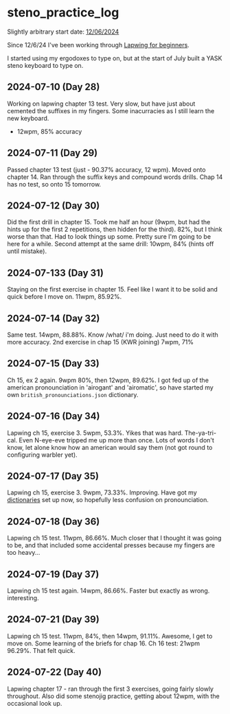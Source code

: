# steno_practice_log

Slightly arbitrary start date: [12/06/2024](http://howmanydayssince.net/06/12/2024)

Since 12/6/24 I've been working through [Lapwing for beginners](https://lapwing.aerick.ca).

I started using my ergodoxes to type on, but at the start of July built a YASK steno keyboard to type on.

## 2024-07-10 (Day 28)

Working on lapwing chapter 13 test. Very slow, but have just about cemented the suffixes in my fingers. Some inacurracies as I still learn the new keyboard.

* 12wpm, 85% accuracy

## 2024-07-11 (Day 29)

Passed chapter 13 test (just - 90.37% accuracy, 12 wpm). Moved onto chapter 14. Ran through the suffix keys and compound words drills. Chap 14 has no test, so onto 15 tomorrow.

## 2024-07-12 (Day 30)

Did the first drill in chapter 15. Took me half an hour (9wpm, but had the hints up for the first 2 repetitions, then hidden for the third). 82%, but I think worse than that. Had to look things up some. Pretty sure I'm going to be here for a while.
Second attempt at the same drill: 10wpm, 84% (hints off until mistake).

## 2024-07-133 (Day 31)

Staying on the first exercise in chapter 15. Feel like I want it to be solid and quick before I move on. 11wpm, 85.92%.

## 2024-07-14 (Day 32)
Same test. 14wpm, 88.88%. Know /what/ i'm doing. Just need to do it with more accuracy.
2nd exercise in chap 15 (KWR joining) 7wpm, 71%

## 2024-07-15 (Day 33)
Ch 15, ex 2 again. 9wpm 80%, then 12wpm, 89.62%. I got fed up of the american pronounciation in 'airogant' and 'airomatic', so have started my own `british_pronounciations.json` dictionary.

## 2024-07-16 (Day 34)
Lapwing ch 15, exercise 3. 5wpm, 53.3%. Yikes that was hard. The-ya-tri-cal. Even N-eye-eve tripped me up more than once. Lots of words I don't know, let alone know how an american would say them (not got round to configuring warbler yet).

## 2024-07-17 (Day 35)
Lapwing ch 15, exercise 3. 9wpm, 73.33%. Improving. Have got my [dictionaries](https://github.com/tocklime/plover_dictionaries) set up now, so hopefully less confusion on pronounciation.

## 2024-07-18 (Day 36)
Lapwing ch 15 test. 11wpm, 86.66%. Much closer that I thought it was going to be, and that included some accidental presses because my fingers are too heavy...

## 2024-07-19 (Day 37)
Lapwing ch 15 test again. 14wpm, 86.66%. Faster but exactly as wrong. interesting.


## 2024-07-21 (Day 39)
Lapwing ch 15 test. 11wpm, 84%, then 14wpm, 91.11%. Awesome, I get to move on. Some learning of the briefs for chap 16. Ch 16 test: 21wpm 96.29%. That felt quick.

## 2024-07-22 (Day 40)
Lapwing chapter 17 - ran through the first 3 exercises, going fairly slowly throughout. Also did some stenojig practice, getting about 12wpm, with the occasional look up.


